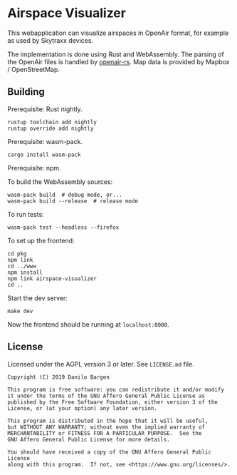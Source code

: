 # Airspace Visualizer

This webapplication can visualize airspaces in OpenAir format, for example as
used by Skytraxx devices.

The implementation is done using Rust and WebAssembly. The parsing of the
OpenAir files is handled by [openair-rs](https://github.com/dbrgn/openair-rs).
Map data is provided by Mapbox / OpenStreetMap.


## Building

Prerequisite: Rust nightly.

    rustup toolchain add nightly
    rustup override add nightly

Prerequisite: wasm-pack.

    cargo install wasm-pack

Prerequisite: npm.

To build the WebAssembly sources:

    wasm-pack build  # debug mode, or...
    wasm-pack build --release  # release mode

To run tests:

    wasm-pack test --headless --firefox

To set up the frontend:

    cd pkg
    npm link
    cd ../www
    npm install
    npm link airspace-visualizer
    cd ..

Start the dev server:

    make dev

Now the frontend should be running at `localhost:8080`.


## License

Licensed under the AGPL version 3 or later. See `LICENSE.md` file.

    Copyright (C) 2019 Danilo Bargen

    This program is free software: you can redistribute it and/or modify
    it under the terms of the GNU Affero General Public License as
    published by the Free Software Foundation, either version 3 of the
    License, or (at your option) any later version.

    This program is distributed in the hope that it will be useful,
    but WITHOUT ANY WARRANTY; without even the implied warranty of
    MERCHANTABILITY or FITNESS FOR A PARTICULAR PURPOSE.  See the
    GNU Affero General Public License for more details.

    You should have received a copy of the GNU Affero General Public License
    along with this program.  If not, see <https://www.gnu.org/licenses/>.
